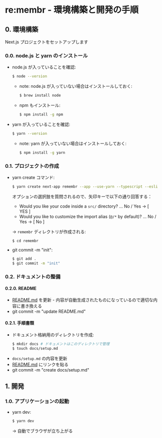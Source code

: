 # re:membr - 環境構築と開発の手順
## 0. 環境構築
Next.js プロジェクトをセットアップします
### 0.0. node.js と yarn のインストール
- node.js が入っていることを確認:
	```sh
	$ node --version
	```
	- note: node.js が入っていない場合はインストールしておく:
		```sh
		$ brew install node
		```
	- npm もインストール:
		```sh
		$ npm install -g npm
		```
- yarn が入っていることを確認:
	```sh
	$ yarn --version
	```
	- note: yarn が入っていない場合はインストールしておく:
		```sh
		$ npm install -g yarn
		```

### 0.1. プロジェクトの作成
- yarn create コマンド:
	```sh
	$ yarn create next-app remembr --app --use-yarn --typescript --eslint --tailwind --no-turbopack
	```
	オプションの選択肢を質問されるので、矢印キーで以下の通り回答する：
	- Would you like your code inside a `src/` directory? … No / Yes
	→ [ YES ]
	- Would you like to customize the import alias (`@/*` by default)? … No / Yes
	→ [ No ]

	→ `remembr` ディレクトリが作成される:
	```
	$ cd remembr
	```
- git commit -m "init":
	```sh
	$ git add .
	$ git commit -m "init"
	```

### 0.2. ドキュメントの整備
#### 0.2.0. README
- [README.md](../README.md) を更新 - 内容が自動生成されたものになっているので適切な内容に書き換える
- git commit -m "update README.md"

#### 0.2.1. 手順書類
- ドキュメント格納用のディレクトリを作成:
	```sh
	$ mkdir docs # ドキュメントはこのディレクトリで管理
	$ touch docs/setup.md
	```
- `docs/setup.md` の内容を更新
- [README.md](../README.md) にリンクを貼る
- git commit -m "create docs/setup.md"

## 1. 開発
### 1.0. アプリケーションの起動
- yarn dev:
	```sh
	$ yarn dev
	```
	→ 自動でブラウザが立ち上がる
